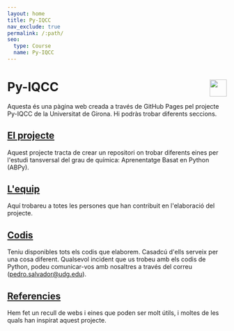 ```yaml
---
layout: home
title: Py-IQCC
nav_exclude: true
permalink: /:path/
seo:
  type: Course
  name: Py-IQCC
---
```


# **Py-IQCC**              <a href="https://github.com/py-IQCC/py-IQCC.github.io" target="_blank"><img src="https://github.githubassets.com/images/modules/logos_page/GitHub-Mark.png" style="width:1.4em; float:right;"></a>

Aquesta és una pàgina web creada a través de GitHub Pages pel projecte Py-IQCC de la Universitat de Girona. Hi podràs trobar diferents seccions.

## [El projecte](docs/about.md)
Aquest projecte tracta de crear un repositori on trobar diferents eines per l'estudi tansversal del grau de química: Aprenentatge Basat en Python (ABPy).

<!-- ## [Actualitzacions](docs/actualitzacions.md)
En aquest apartat s'aniran anunciant les diferents actualitzacions dels recursos de Python que es vagin fent i la seva data de implementació.
 -->
## [L'equip](docs/equip.md)
Aquí trobareu a totes les persones que han contribuit en l'elaboració del projecte.

## [Codis](docs/codis.md)
Teniu disponibles tots els codis que elaborem. Casadcú d'ells serveix per una cosa diferent. Qualsevol incident que us trobeu amb els codis de Python, podeu comunicar-vos amb nosaltres a través del correu (pedro.salvador@udg.edu).

## [Referencies](docs/referencies.md)
Hem fet un recull de webs i eines que poden ser molt útils, i moltes de les quals han inspirat aquest projecte.
